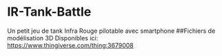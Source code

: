# IR-Tank-Battle
Un petit jeu de tank Infra Rouge pilotable avec smartphone
##Fichiers de modélisation 3D
 Disponibles ici: https://www.thingiverse.com/thing:3679008
